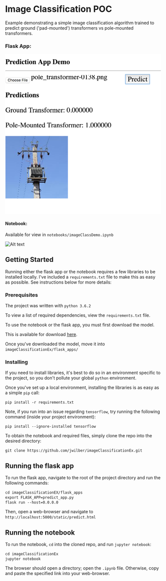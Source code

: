 # Image Classification POC 

 

Example demonstrating a simple image classification algorithm trained to predict ground ('pad-mounted') transformers vs pole-mounted transformers.

 
### Flask App:

![Alt text](images/imageclassflaskapp.png?raw=true "FlaskApp")

#### Notebook:

Available for view in `notebooks/imageClassDemo.ipynb`

![Alt text](imageclassnotebook.png?raw=true "Notebook")

## Getting Started

 

Running either the flask app or the notebook requires a few libraries to be installed locally. I've included a `requirements.txt` file to make this as easy as possible. See instructions below for more details:

 

### Prerequisites

 
 The project was written with `python 3.6.2`

To view a list of required dependencies, view the `requirements.txt` file.

To use the notebook or the flask app, you must first download the model.

This is available for download <a href="https://drive.google.com/file/d/1Zs6uN-8zlG7NOqIyan5_z9_53txC2ilj/view?usp=sharing">here</a>.

Once you've downloaded the model, move it into `imageClassificationEx/flask_apps/`



### Installing

 

If you need to install libraries, it's best to do so in an environment specific to the project, so you don't pollute your global `python` environment.

 

Once you've set up a local environment, installing the libraries is as easy as a simple `pip` call:
 

```
pip install -r requirements.txt
```

Note, if you run into an issue regarding `tensorflow`, try running the following command (inside your project environment):

```
pip install --ignore-installed tensorflow
```
 
To obtain the notebook and required files, simply clone the repo into the desired directory:


```
git clone https://github.com/jwilber/imageClassificationEx.git
```


## Running the flask app

To run the flask app, navigate to the root of the project directory and run the following commands:

```
cd imageClassificationEX/flask_apps
export FLASK_APP=predict_app.py
flask run --host=0.0.0.0
```

Then, open a web-browser and navigate to `http://localhost:5000/static/predict.html`


## Running the notebook


To run the notebook, `cd` into the cloned repo, and run `jupyter notebook`:
 

```
cd imageClassificationEx
jupyter notebook
```

The browser should open a directory; open the `.ipynb` file. Otherwise, copy and paste the specified link into your web-browser.

